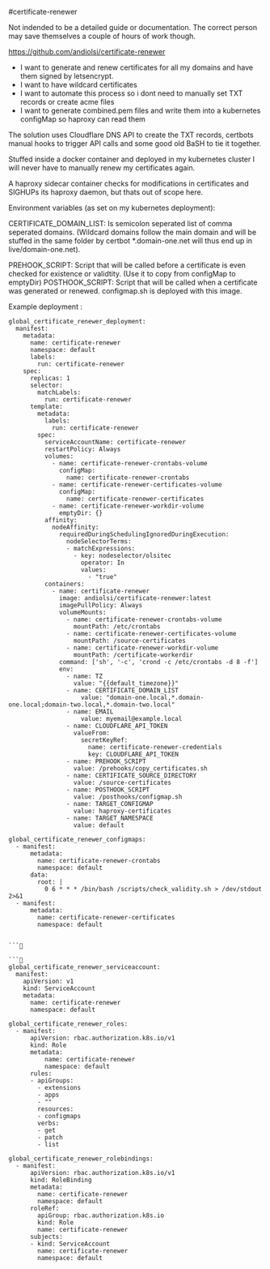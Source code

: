 #certificate-renewer

Not indended to be a detailed guide or documentation. 
The correct person may save themselves a couple of hours of work though.


https://github.com/andiolsi/certificate-renewer

- I want to generate and renew certificates for all my domains and have them signed by letsencrypt.
- I want to have wildcard certificates
- I want to automate this process so i dont need to manually set TXT records or create acme files
- I want to generate combined.pem files and write them into a kubernetes configMap so haproxy can read them


The solution uses Cloudflare DNS API to create the TXT records, certbots manual hooks to trigger API calls and some good old BaSH to tie it together.

Stuffed inside a docker container and deployed in my kubernetes cluster I will never have to manually renew my certificates again. 

A haproxy sidecar container checks for modifications in certificates and SIGHUPs its haproxy daemon, but thats out of scope here.


Environment variables (as set on my kubernetes deployment):

CERTIFICATE_DOMAIN_LIST: Is semicolon seperated list of comma seperated domains.  (Wildcard domains follow the main domain and will be stuffed in the same folder by certbot   *.domain-one.net will thus end up in live/domain-one.net).

PREHOOK_SCRIPT: Script that will be called before a certificate is even checked for existence or validtity.  (Use it to copy from configMap to emptyDir)
POSTHOOK_SCRIPT: Script that will be called when a certificate was generated or renewed.  configmap.sh is deployed with this image.

Example deployment :
```
global_certificate_renewer_deployment:
  manifest:
    metadata:
      name: certificate-renewer
      namespace: default
      labels:
        run: certificate-renewer
    spec:
      replicas: 1
      selector:
        matchLabels:
          run: certificate-renewer
      template:
        metadata:
          labels:
            run: certificate-renewer
        spec:          
          serviceAccountName: certificate-renewer
          restartPolicy: Always
          volumes:
            - name: certificate-renewer-crontabs-volume
              configMap:
                name: certificate-renewer-crontabs
            - name: certificate-renewer-certificates-volume
              configMap:
                name: certificate-renewer-certificates
            - name: certificate-renewer-workdir-volume
              emptyDir: {}
          affinity:
            nodeAffinity:
              requiredDuringSchedulingIgnoredDuringExecution:
                nodeSelectorTerms:
                - matchExpressions:
                  - key: nodeselector/olsitec
                    operator: In
                    values:
                      - "true"                   
          containers:
            - name: certificate-renewer
              image: andiolsi/certificate-renewer:latest
              imagePullPolicy: Always
              volumeMounts:                
                - name: certificate-renewer-crontabs-volume
                  mountPath: /etc/crontabs         
                - name: certificate-renewer-certificates-volume
                  mountPath: /source-certificates
                - name: certificate-renewer-workdir-volume
                  mountPath: /certificate-workerdir
              command: ['sh', '-c', 'crond -c /etc/crontabs -d 8 -f']
              env:
                - name: TZ
                  value: "{{default_timezone}}"
                - name: CERTIFICATE_DOMAIN_LIST
                    value: "domain-one.local,*.domain-one.local;domain-two.local,*.domain-two.local"
                - name: EMAIL
                    value: myemail@example.local
                - name: CLOUDFLARE_API_TOKEN
                  valueFrom:
                    secretKeyRef:
                      name: certificate-renewer-credentials
                      key: CLOUDFLARE_API_TOKEN
                - name: PREHOOK_SCRIPT
                  value: /prehooks/copy_certificates.sh
                - name: CERTIFICATE_SOURCE_DIRECTORY
                  value: /source-certificates                
                - name: POSTHOOK_SCRIPT
                  value: /posthooks/configmap.sh
                - name: TARGET_CONFIGMAP
                  value: haproxy-certificates
                - name: TARGET_NAMESPACE
                  value: default
```


```
global_certificate_renewer_configmaps:
  - manifest:
      metadata:
        name: certificate-renewer-crontabs
        namespace: default
      data:
        root: |
          0 6 * * * /bin/bash /scripts/check_validity.sh > /dev/stdout 2>&1
  - manifest:
      metadata:
        name: certificate-renewer-certificates
        namespace: default

        
```

```
global_certificate_renewer_serviceaccount:
  manifest:
    apiVersion: v1
    kind: ServiceAccount
    metadata:
      name: certificate-renewer
      namespace: default

global_certificate_renewer_roles:
  - manifest:
      apiVersion: rbac.authorization.k8s.io/v1
      kind: Role
      metadata:
          name: certificate-renewer
          namespace: default
      rules:
      - apiGroups:
        - extensions
        - apps
        - ""
        resources:
        - configmaps      
        verbs:
        - get
        - patch
        - list

global_certificate_renewer_rolebindings:
  - manifest:
      apiVersion: rbac.authorization.k8s.io/v1
      kind: RoleBinding
      metadata:
        name: certificate-renewer
        namespace: default      
      roleRef:
        apiGroup: rbac.authorization.k8s.io
        kind: Role
        name: certificate-renewer
      subjects:
      - kind: ServiceAccount
        name: certificate-renewer
        namespace: default
````